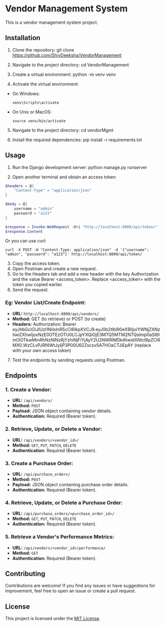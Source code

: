 # Vendor Management System

This is a vendor management system project.

## Installation

1. Clone the repository:
git clone https://github.com/ShivDeeksha/VendorManagement


2. Navigate to the project directory:
cd VendorManagement


3. Create a virtual environment:
python -m venv venv


4. Activate the virtual environment:
- On Windows:
  ```
  venv\Scripts\activate
  ```
- On Unix or MacOS:
  ```
  source venv/bin/activate
  ```

5. Navigate to the project directory:
cd vendorMgmt

6. Install the required dependencies:
pip install -r requirements.txt


## Usage

1. Run the Django development server:
python manage.py runserver


2. Open another terminal and obtain an access token:

```powershell
$headers = @{
    "Content-Type" = "application/json"
}

$body = @{
    username = "admin"
    password = "a123"
}

$response = Invoke-WebRequest -Uri "http://localhost:8000/api/token/" -Method Post -Headers $headers -Body ($body | ConvertTo-Json)
$response.Content
```
Or you can use curl:
```
curl -X POST -H "Content-Type: application/json" -d '{"username": "admin", "password": "a123"}' http://localhost:8000/api/token/
```
3. Copy the access token.
4. Open Postman and create a new request.
5. Go to the Headers tab and add a new header with the key Authorization and the value Bearer <access_token>. Replace <access_token> with the token you copied earlier.
6. Send the request.
### Eg: Vendor List/Create Endpoint:
- **URL:** `http://localhost:8000/api/vendors/`
- **Method:** GET (to retrieve) or POST (to create)
- **Headers:** 
Authorization: Bearer eyJhbGciOiJIUzI1NiIsInR5cCI6IkpXVCJ9.eyJ0b2tlbl90eXBlIjoiYWNjZXNzIiwiZXhwIjoxNzE0OTEzOTU0LCJpYXQiOjE3MTQ5MTM2NTQsImp0aSI6ImI3OTkwMmRhNzNlNzRjYzhiNjFiYjAyY2U2NWRlMDk4IiwidXNlcl9pZCI6MX0.WzCLvPJRf4WtJyIjP3P00U62Zscsv5A7HOaCTJiEpAY
(replace with your own access token)
7. Test the endpoints by sending requests using Postman.

## Endpoints

### 1. Create a Vendor:
   - **URL:** `/api/vendors/`
   - **Method:** `POST`
   - **Payload:** JSON object containing vendor details.
   - **Authentication:** Required (Bearer token).

### 2. Retrieve, Update, or Delete a Vendor:
   - **URL:** `/api/vendors/<vendor_id>/`
   - **Method:** `GET`, `PUT`, `PATCH`, `DELETE`
   - **Authentication:** Required (Bearer token).

### 3. Create a Purchase Order:
   - **URL:** `/api/purchase_orders/`
   - **Method:** `POST`
   - **Payload:** JSON object containing purchase order details.
   - **Authentication:** Required (Bearer token).

### 4. Retrieve, Update, or Delete a Purchase Order:
   - **URL:** `/api/purchase_orders/<purchase_order_id>/`
   - **Method:** `GET`, `PUT`, `PATCH`, `DELETE`
   - **Authentication:** Required (Bearer token).

### 5. Retrieve a Vendor's Performance Metrics:
   - **URL:** `/api/vendors/<vendor_id>/performance/`
   - **Method:** `GET`
   - **Authentication:** Required (Bearer token).

## Contributing

Contributions are welcome! If you find any issues or have suggestions for improvement, feel free to open an issue or create a pull request.

## License

This project is licensed under the [MIT License](LICENSE).
